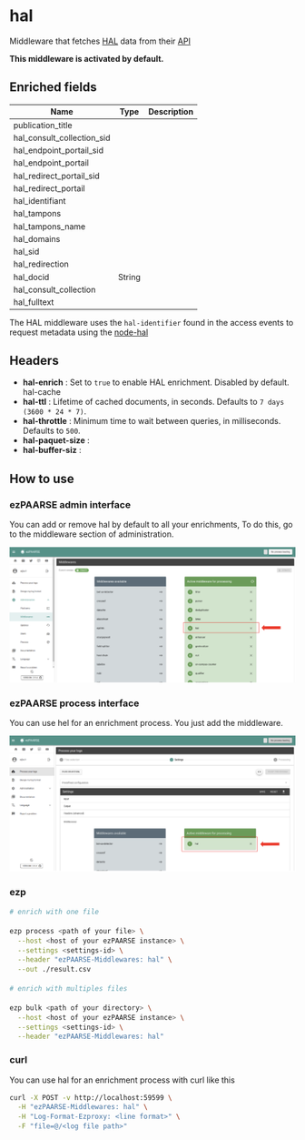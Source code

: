 # hal

Middleware that fetches [HAL](https://hal.archives-ouvertes.fr/) data from their [API](https://api.archives-ouvertes.fr/docs/search)

**This middleware is activated by default.**

## Enriched fields

| Name | Type | Description |
| --- | --- | --- |
| publication_title | | |
| hal_consult_collection_sid | | |
| hal_endpoint_portail_sid | | |
| hal_endpoint_portail | | |
| hal_redirect_portail_sid | | |
| hal_redirect_portail | | |
| hal_identifiant | | |
| hal_tampons | | |
| hal_tampons_name | | |
| hal_domains | | |
| hal_sid | | |
| hal_redirection | | |
| hal_docid | String  | | |
| hal_consult_collection  | | |
| hal_fulltext | | |

The HAL middleware uses the ``hal-identifier`` found in the access events to request metadata using the [node-hal](https://www.npmjs.com/package/methal)

## Headers

+ **hal-enrich** : Set to ``true`` to enable HAL enrichment. Disabled by default.
hal-cache
+ **hal-ttl** : Lifetime of cached documents, in seconds. Defaults to ``7 days (3600 * 24 * 7)``.
+ **hal-throttle** : Minimum time to wait between queries, in milliseconds. Defaults to ``500``.
+ **hal-paquet-size** : 
+ **hal-buffer-siz** : 

## How to use

### ezPAARSE admin interface

You can add or remove hal by default to all your enrichments, To do this, go to the middleware section of administration.

![image](./docs/admin-interface.png)

### ezPAARSE process interface

You can use hel for an enrichment process. You just add the middleware.

![image](./docs/process-interface.png)

### ezp

```bash
# enrich with one file

ezp process <path of your file> \
  --host <host of your ezPAARSE instance> \
  --settings <settings-id> \
  --header "ezPAARSE-Middlewares: hal" \
  --out ./result.csv

# enrich with multiples files

ezp bulk <path of your directory> \
  --host <host of your ezPAARSE instance> \
  --settings <settings-id> \
  --header "ezPAARSE-Middlewares: hal"

```

### curl

You can use hal for an enrichment process with curl like this

```bash
curl -X POST -v http://localhost:59599 \
  -H "ezPAARSE-Middlewares: hal" \
  -H "Log-Format-Ezproxy: <line format>" \
  -F "file=@/<log file path>"

```